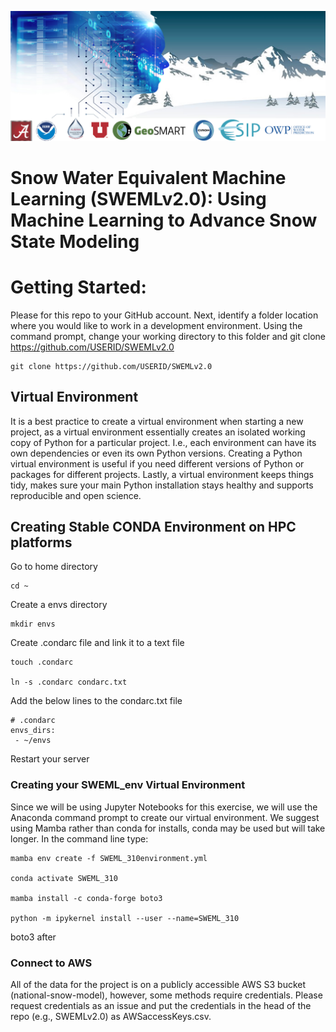 ![NSM_Cover](./Images/ML_SWE.jpg)

# Snow Water Equivalent Machine Learning (SWEMLv2.0): Using Machine Learning to Advance Snow State Modeling

# Getting Started: 
Please for this repo to your GitHub account.
Next, identify a folder location where you would like to work in a development environment.
Using the command prompt, change your working directory to this folder and git clone https://github.com/USERID/SWEMLv2.0

    git clone https://github.com/USERID/SWEMLv2.0


## Virtual Environment
It is a best practice to create a virtual environment when starting a new project, as a virtual environment essentially creates an isolated working copy of Python for a particular project. 
I.e., each environment can have its own dependencies or even its own Python versions.
Creating a Python virtual environment is useful if you need different versions of Python or packages for different projects.
Lastly, a virtual environment keeps things tidy, makes sure your main Python installation stays healthy and supports reproducible and open science.

## Creating Stable CONDA Environment on HPC platforms
Go to home directory
```
cd ~
```
Create a envs directory
```
mkdir envs
```
Create .condarc file and link it to a text file
```
touch .condarc

ln -s .condarc condarc.txt
```
Add the below lines to the condarc.txt file
```
# .condarc
envs_dirs:
 - ~/envs
```
Restart your server

### Creating your SWEML_env Virtual Environment
Since we will be using Jupyter Notebooks for this exercise, we will use the Anaconda command prompt to create our virtual environment. 
We suggest using Mamba rather than conda for installs, conda may be used but will take longer.
In the command line type: 

    mamba env create -f SWEML_310environment.yml 

    conda activate SWEML_310

    mamba install -c conda-forge boto3

    python -m ipykernel install --user --name=SWEML_310




 boto3 after

### Connect to AWS
All of the data for the project is on a publicly accessible AWS S3 bucket (national-snow-model), however, some methods require credentials. 
Please request credentials as an issue and put the credentials in the head of the repo (e.g., SWEMLv2.0) as AWSaccessKeys.csv.

